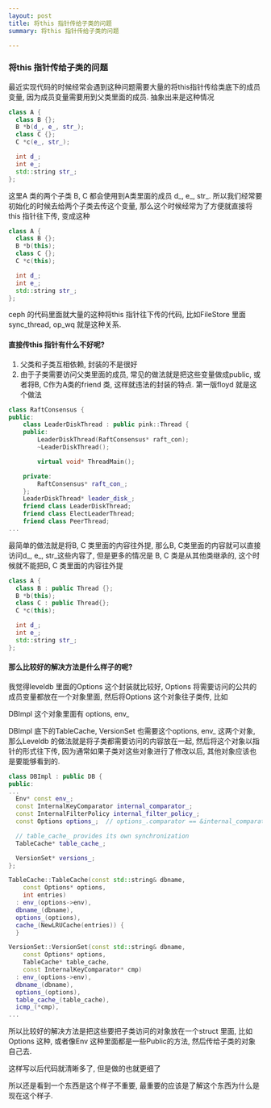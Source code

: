 ```yaml
---
layout: post
title: 将this 指针传给子类的问题
summary: 将this 指针传给子类的问题

---
```

### 将this 指针传给子类的问题

最近实现代码的时候经常会遇到这种问题需要大量的将this指针传给类底下的成员变量, 因为成员变量需要用到父类里面的成员. 抽象出来是这种情况

```c++
class A {
  class B {};
  B *b(d_, e_, str_);
  class C {};
  C *c(e_, str_);

  int d_;
  int e_;
  std::string str_;
};

```

这里A 类的两个子类 B, C 都会使用到A类里面的成员 d\_, e\_, str\_. 所以我们经常要初始化的时候去给两个子类去传这个变量, 那么这个时候经常为了方便就直接将this 指针往下传, 变成这种

```c++
class A {
  class B {};
  B *b(this);
  class C {};
  C *c(this);

  int d_;
  int e_;
  std::string str_;
};

```

ceph 的代码里面就大量的这种将this 指针往下传的代码, 比如FileStore 里面sync_thread, op_wq 就是这种关系. 

#### 直接传this 指针有什么不好呢?

1. 父类和子类互相依赖, 封装的不是很好
2. 由于子类需要访问父类里面的成员, 常见的做法就是把这些变量做成public, 或者将B, C作为A类的friend 类, 这样就违法的封装的特点. 第一版floyd 就是这个做法

```c++
class RaftConsensus {
public:
	class LeaderDiskThread : public pink::Thread {
	public:
		LeaderDiskThread(RaftConsensus* raft_con);
		~LeaderDiskThread();

		virtual void* ThreadMain();

	private:
		RaftConsensus* raft_con_;
	};
	LeaderDiskThread* leader_disk_;
	friend class LeaderDiskThread;
	friend class ElectLeaderThread;
	friend class PeerThread;
...
```

最简单的做法就是将B, C 类里面的内容往外提, 那么B, C类里面的内容就可以直接访问d\_, e\_, str\_这些内容了, 但是更多的情况是 B, C 类是从其他类继承的, 这个时候就不能把B, C 类里面的内容往外提

```c++
class A {
  class B : public Thread {};
  B *b(this);
  class C : public Thread{};
  C *c(this);

  int d_;
  int e_;
  std::string str_;
};

```



#### 那么比较好的解决方法是什么样子的呢?

我觉得leveldb 里面的Options 这个封装就比较好, Options 将需要访问的公共的成员变量都放在一个对象里面, 然后将Options 这个对象往子类传, 比如

DBImpl 这个对象里面有 options, env\_

DBImpl 底下的TableCache, VersionSet 也需要这个options, env\_ 这两个对象, 那么Leveldb 的做法就是将子类都需要访问的内容放在一起, 然后将这个对象以指针的形式往下传, 因为通常如果子类对这些对象进行了修改以后, 其他对象应该也是要能够看到的.

```c++
class DBImpl : public DB {
public:
...
  Env* const env_;
  const InternalKeyComparator internal_comparator_;
  const InternalFilterPolicy internal_filter_policy_;
  const Options options_;  // options_.comparator == &internal_comparator_

  // table_cache_ provides its own synchronization
  TableCache* table_cache_;

  VersionSet* versions_;
};

TableCache::TableCache(const std::string& dbname,
    const Options* options,
    int entries)
  : env_(options->env),
  dbname_(dbname),
  options_(options),
  cache_(NewLRUCache(entries)) {
  }

VersionSet::VersionSet(const std::string& dbname,
    const Options* options,
    TableCache* table_cache,
    const InternalKeyComparator* cmp)
  : env_(options->env),
  dbname_(dbname),
  options_(options),
  table_cache_(table_cache),
  icmp_(*cmp),
...
```

所以比较好的解决方法是把这些要把子类访问的对象放在一个struct 里面, 比如Options 这种, 或者像Env 这种里面都是一些Public的方法, 然后传给子类的对象自己去.

这样写以后代码就清晰多了, 但是做的也就更细了

所以还是看到一个东西是这个样子不重要, 最重要的应该是了解这个东西为什么是现在这个样子.
